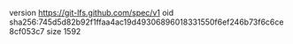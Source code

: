 version https://git-lfs.github.com/spec/v1
oid sha256:745d5d82b92f1ffaa4ac19d49306896018331550f6ef246b73f6c6ce8cf053c7
size 1592
